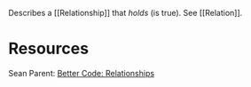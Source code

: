 Describes a [[Relationship]] that _holds_ (is true). See [[Relation]].

# Resources
Sean Parent: [Better Code: Relationships](https://www.youtube.com/watch?v=ejF6qqohp3M)